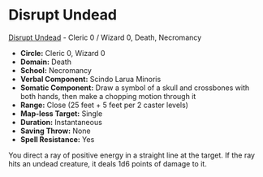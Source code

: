 # Disrupt Undead

[Disrupt Undead](/Magic/D/DisruptUndead.md) - Cleric 0 / Wizard 0, Death, Necromancy

- **Circle:** Cleric 0, Wizard 0
- **Domain:** Death
- **School:** Necromancy
- **Verbal Component:** Scindo Larua Minoris
- **Somatic Component:** Draw a symbol of a skull and crossbones with both hands, then make a chopping motion through it
- **Range:** Close (25 feet + 5 feet per 2 caster levels)
- **Map-less Target:** Single
- **Duration:** Instantaneous
- **Saving Throw:** None
- **Spell Resistance:** Yes

You direct a ray of positive energy in a straight line at the target. If the ray hits an undead creature, it deals 1d6 points of damage to it.
